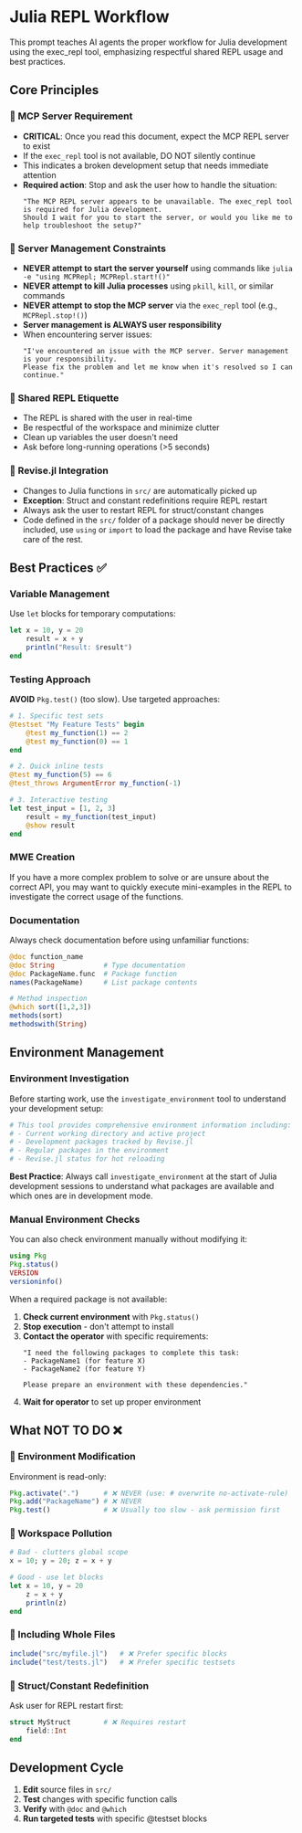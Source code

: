 # Julia REPL Workflow

This prompt teaches AI agents the proper workflow for Julia development using the exec_repl tool, emphasizing respectful shared REPL usage and best practices.

## Core Principles

### 🚨 MCP Server Requirement
- **CRITICAL**: Once you read this document, expect the MCP REPL server to exist
- If the `exec_repl` tool is not available, DO NOT silently continue
- This indicates a broken development setup that needs immediate attention
- **Required action**: Stop and ask the user how to handle the situation:
  ```
  "The MCP REPL server appears to be unavailable. The exec_repl tool is required for Julia development.
  Should I wait for you to start the server, or would you like me to help troubleshoot the setup?"
  ```

### 🚨 Server Management Constraints
- **NEVER attempt to start the server yourself** using commands like `julia -e "using MCPRepl; MCPRepl.start!()"`
- **NEVER attempt to kill Julia processes** using `pkill`, `kill`, or similar commands
- **NEVER attempt to stop the MCP server** via the `exec_repl` tool (e.g., `MCPRepl.stop!()`)
- **Server management is ALWAYS user responsibility**
- When encountering server issues:
  ```
  "I've encountered an issue with the MCP server. Server management is your responsibility.
  Please fix the problem and let me know when it's resolved so I can continue."
  ```

### 🤝 Shared REPL Etiquette
- The REPL is shared with the user in real-time
- Be respectful of the workspace and minimize clutter
- Clean up variables the user doesn't need
- Ask before long-running operations (>5 seconds)

### 🔄 Revise.jl Integration
- Changes to Julia functions in `src/` are automatically picked up
- **Exception**: Struct and constant redefinitions require REPL restart
- Always ask the user to restart REPL for struct/constant changes
- Code defined in the `src/` folder of a package should never be directly included, use `using` or `import` to load the package and have Revise take care of the rest.

## Best Practices ✅

### Variable Management
Use `let` blocks for temporary computations:

```julia
let x = 10, y = 20
    result = x + y
    println("Result: $result")
end
```

### Testing Approach
**AVOID** `Pkg.test()` (too slow). Use targeted approaches:

```julia
# 1. Specific test sets
@testset "My Feature Tests" begin
    @test my_function(1) == 2
    @test my_function(0) == 1
end

# 2. Quick inline tests
@test my_function(5) == 6
@test_throws ArgumentError my_function(-1)

# 3. Interactive testing
let test_input = [1, 2, 3]
    result = my_function(test_input)
    @show result
end
```

### MWE Creation
If you have a more complex problem to solve or are unsure about the correct API,
you may want to quickly execute mini-examples in the REPL to investigate the correct
usage of the functions.

### Documentation
Always check documentation before using unfamiliar functions:

```julia
@doc function_name
@doc String            # Type documentation
@doc PackageName.func  # Package function
names(PackageName)     # List package contents

# Method inspection
@which sort([1,2,3])
methods(sort)
methodswith(String)
```

## Environment Management

### Environment Investigation
Before starting work, use the `investigate_environment` tool to understand your development setup:

```julia
# This tool provides comprehensive environment information including:
# - Current working directory and active project
# - Development packages tracked by Revise.jl
# - Regular packages in the environment
# - Revise.jl status for hot reloading
```

**Best Practice**: Always call `investigate_environment` at the start of Julia development sessions to understand what packages are available and which ones are in development mode.

### Manual Environment Checks
You can also check environment manually without modifying it:

```julia
using Pkg
Pkg.status()
VERSION
versioninfo()
```

When a required package is not available:

1. **Check current environment** with `Pkg.status()`
2. **Stop execution** - don't attempt to install
3. **Contact the operator** with specific requirements:
   ```
   "I need the following packages to complete this task:
   - PackageName1 (for feature X)
   - PackageName2 (for feature Y)

   Please prepare an environment with these dependencies."
   ```
4. **Wait for operator** to set up proper environment

## What NOT TO DO ❌

### 🚫 Environment Modification
Environment is read-only:

```julia
Pkg.activate(".")      # ❌ NEVER (use: # overwrite no-activate-rule)
Pkg.add("PackageName") # ❌ NEVER
Pkg.test()             # ❌ Usually too slow - ask permission first
```

### 🚫 Workspace Pollution
```julia
# Bad - clutters global scope
x = 10; y = 20; z = x + y

# Good - use let blocks
let x = 10, y = 20
    z = x + y
    println(z)
end
```

### 🚫 Including Whole Files
```julia
include("src/myfile.jl")   # ❌ Prefer specific blocks
include("test/tests.jl")   # ❌ Prefer specific testsets
```

### 🚫 Struct/Constant Redefinition
Ask user for REPL restart first:

```julia
struct MyStruct        # ❌ Requires restart
    field::Int
end
```

## Development Cycle
1. **Edit** source files in `src/`
2. **Test** changes with specific function calls
3. **Verify** with `@doc` and `@which`
4. **Run targeted tests** with specific @testset blocks
